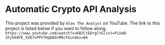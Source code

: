 # Automatic Crypto API Analysis
This project was provided by `Alex The Analyst` on YouTube. The link to this project is listed below if you want to follow along. 
`https://www.youtube.com/watch?v=KB2CtEDrglY&list=PLUaB-1hjhk8FE_XZ87vPPSfHqb6OcM0cF&index=66`
